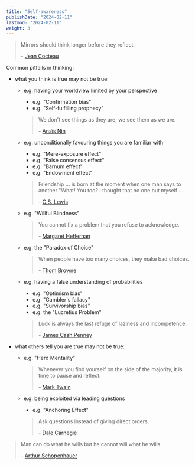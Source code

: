 ```yaml
---
title: "Self-awareness"
publishDate: "2024-02-11"
lastmod: "2024-02-11"
weight: 3
---
```


> Mirrors should think longer before they reflect.
>
> \- [Jean Cocteau](https://www.goodreads.com/quotes/147172-mirrors-should-think-longer-before-they-reflect)

Common pitfalls in thinking:

- what you think is true may not be true:

  - e.g. having your worldview limited by your perspective

    - e.g. "Confirmation bias"
    - e.g. "Self-fulfilling prophecy"

    > We don't see things as they are, we see them as we are.
    >
    > \- [Anaïs Nin](https://www.goodreads.com/quotes/5030-we-don-t-see-things-as-they-are-we-see-them)

  - e.g. unconditionally favouring things you are familiar with

    - e.g. "Mere-exposure effect"
    - e.g. "False consensus effect"
    - e.g. "Barnum effect"
    - e.g. "Endowment effect"

    > Friendship ... is born at the moment when one man says to another "What! You too? I thought that no one but myself ...
    >
    > \- [C.S. Lewis](https://www.goodreads.com/quotes/10554-friendship-is-born-at-the-moment-when-one-man)

  - e.g. "Willful Blindness"

    > You cannot fix a problem that you refuse to acknowledge.
    >
    > \- [Margaret Heffernan](https://www.goodreads.com/quotes/653971-you-cannot-fix-a-problem-that-you-refuse-to-acknowledge)

  - e.g. the "Paradox of Choice"

    > When people have too many choices, they make bad choices.
    >
    > \- [Thom Browne](https://www.brainyquote.com/quotes/thom_browne_612604)

  - e.g. having a false understanding of probabilities

    - e.g. "Optimism bias"
    - e.g. "Gambler's fallacy"
    - e.g. "Survivorship bias"
    - e.g. the "Lucretius Problem"

    > Luck is always the last refuge of laziness and incompetence.
    >
    > \- [James Cash Penney](https://www.brainyquote.com/quotes/james_cash_penney_226538)

- what others tell you are true may not be true:

  - e.g. "Herd Mentality"

    > Whenever you find yourself on the side of the majority, it is time to pause and reflect.
    >
    > \- [Mark Twain](https://www.goodreads.com/quotes/10562547-whenever-you-find-yourself-on-the-side-of-the-majority)

  - e.g. being exploited via leading questions

    - e.g. "Anchoring Effect"

    > Ask questions instead of giving direct orders.
    >
    > \- [Dale Carnegie](https://www.goodreads.com/quotes/8780353-ask-questions-instead-of-giving-direct-orders)

> Man can do what he wills but he cannot will what he wills.
>
> \- [Arthur Schopenhauer](https://www.goodreads.com/quotes/1008775-man-can-do-what-he-wills-but-he-cannot-will)
